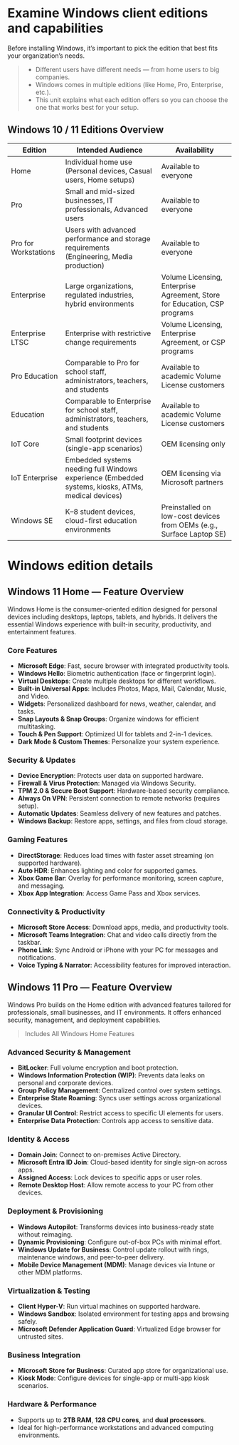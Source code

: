 # Examine Windows client editions and capabilities
Before installing Windows, it’s important to pick the edition that best fits your organization’s needs.
> * Different users have different needs — from home users to big companies.
> * Windows comes in multiple editions (like Home, Pro, Enterprise, etc.).
> * This unit explains what each edition offers so you can choose the one that works best for your setup.

## Windows 10 / 11 Editions Overview

| Edition                | Intended Audience                                                                                   | Availability                                                                  |
|------------------------|-----------------------------------------------------------------------------------------------------|-------------------------------------------------------------------------------|
| Home                   | Individual home use (Personal devices, Casual users, Home setups)                                   | Available to everyone                                                         |
| Pro                    | Small and mid-sized businesses, IT professionals, Advanced users                                    | Available to everyone                                                         |
| Pro for Workstations   | Users with advanced performance and storage requirements	(Engineering, Media production)            | Available to everyone                                                         |
| Enterprise             | Large organizations, regulated industries, hybrid environments                                      | Volume Licensing, Enterprise Agreement, Store for Education, CSP programs     |
| Enterprise LTSC        | Enterprise with restrictive change requirements                                                     | Volume Licensing, Enterprise Agreement, or CSP programs                       |
| Pro Education          | Comparable to Pro for school staff, administrators, teachers, and students                          | Available to academic Volume License customers                                |
| Education              | Comparable to Enterprise for school staff, administrators, teachers, and students                   | Available to academic Volume License customers                                |
| IoT Core               | Small footprint devices (single-app scenarios)                                                      | OEM licensing only                                                            |
| IoT Enterprise         | Embedded systems needing full Windows experience (Embedded systems, kiosks, ATMs, medical devices)  | OEM licensing via Microsoft partners                                          |
| Windows SE             | K–8 student devices, cloud-first education environments                                             | Preinstalled on low-cost devices from OEMs (e.g., Surface Laptop SE)          |


# Windows edition details
## Windows 11 Home — Feature Overview
Windows Home is the consumer-oriented edition designed for personal devices including desktops, laptops, tablets, and hybrids. It delivers the essential Windows experience with built-in security, productivity, and entertainment features.

### Core Features
- **Microsoft Edge**: Fast, secure browser with integrated productivity tools.
- **Windows Hello**: Biometric authentication (face or fingerprint login).
- **Virtual Desktops**: Create multiple desktops for different workflows.
- **Built-in Universal Apps**: Includes Photos, Maps, Mail, Calendar, Music, and Video.
- **Widgets**: Personalized dashboard for news, weather, calendar, and tasks.
- **Snap Layouts & Snap Groups**: Organize windows for efficient multitasking.
- **Touch & Pen Support**: Optimized UI for tablets and 2-in-1 devices.
- **Dark Mode & Custom Themes**: Personalize your system experience.

### Security & Updates
- **Device Encryption**: Protects user data on supported hardware.
- **Firewall & Virus Protection**: Managed via Windows Security.
- **TPM 2.0 & Secure Boot Support**: Hardware-based security compliance.
- **Always On VPN**: Persistent connection to remote networks (requires setup).
- **Automatic Updates**: Seamless delivery of new features and patches.
- **Windows Backup**: Restore apps, settings, and files from cloud storage.

### Gaming Features
- **DirectStorage**: Reduces load times with faster asset streaming (on supported hardware).
- **Auto HDR**: Enhances lighting and color for supported games.
- **Xbox Game Bar**: Overlay for performance monitoring, screen capture, and messaging.
- **Xbox App Integration**: Access Game Pass and Xbox services.

### Connectivity & Productivity
- **Microsoft Store Access**: Download apps, media, and productivity tools.
- **Microsoft Teams Integration**: Chat and video calls directly from the taskbar.
- **Phone Link**: Sync Android or iPhone with your PC for messages and notifications.
- **Voice Typing & Narrator**: Accessibility features for improved interaction.

## Windows 11 Pro — Feature Overview

Windows Pro builds on the Home edition with advanced features tailored for professionals, small businesses, and IT environments. It offers enhanced security, management, and deployment capabilities.
> Includes All Windows Home Features

### Advanced Security & Management
- **BitLocker**: Full volume encryption and boot protection.
- **Windows Information Protection (WIP)**: Prevents data leaks on personal and corporate devices.
- **Group Policy Management**: Centralized control over system settings.
- **Enterprise State Roaming**: Syncs user settings across organizational devices.
- **Granular UI Control**: Restrict access to specific UI elements for users.
- **Enterprise Data Protection**: Controls app access to sensitive data.

### Identity & Access
- **Domain Join**: Connect to on-premises Active Directory.
- **Microsoft Entra ID Join**: Cloud-based identity for single sign-on across apps.
- **Assigned Access**: Lock devices to specific apps or user roles.
- **Remote Desktop Host**: Allow remote access to your PC from other devices.

### Deployment & Provisioning
- **Windows Autopilot**: Transforms devices into business-ready state without reimaging.
- **Dynamic Provisioning**: Configure out-of-box PCs with minimal effort.
- **Windows Update for Business**: Control update rollout with rings, maintenance windows, and peer-to-peer delivery.
- **Mobile Device Management (MDM)**: Manage devices via Intune or other MDM platforms.

### Virtualization & Testing
- **Client Hyper-V**: Run virtual machines on supported hardware.
- **Windows Sandbox**: Isolated environment for testing apps and browsing safely.
- **Microsoft Defender Application Guard**: Virtualized Edge browser for untrusted sites.

### Business Integration
- **Microsoft Store for Business**: Curated app store for organizational use.
- **Kiosk Mode**: Configure devices for single-app or multi-app kiosk scenarios.

### Hardware & Performance
- Supports up to **2TB RAM**, **128 CPU cores**, and **dual processors**.
- Ideal for high-performance workstations and advanced computing environments.


